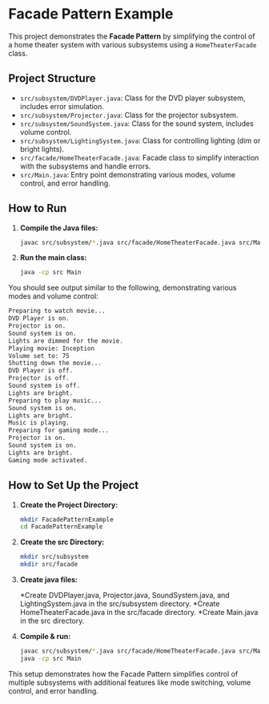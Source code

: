 # Facade Pattern Example

This project demonstrates the **Facade Pattern** by simplifying the control of a home theater system with various subsystems using a `HomeTheaterFacade` class.

## Project Structure

- `src/subsystem/DVDPlayer.java`: Class for the DVD player subsystem, includes error simulation.
- `src/subsystem/Projector.java`: Class for the projector subsystem.
- `src/subsystem/SoundSystem.java`: Class for the sound system, includes volume control.
- `src/subsystem/LightingSystem.java`: Class for controlling lighting (dim or bright lights).
- `src/facade/HomeTheaterFacade.java`: Facade class to simplify interaction with the subsystems and handle errors.
- `src/Main.java`: Entry point demonstrating various modes, volume control, and error handling.

## How to Run

1. **Compile the Java files:**

   ```bash
   javac src/subsystem/*.java src/facade/HomeTheaterFacade.java src/Main.java
   ```

2. **Run the main class:**
   ```bash
   java -cp src Main
   ```

You should see output similar to the following, demonstrating various modes and volume control:

```bash
Preparing to watch movie...
DVD Player is on.
Projector is on.
Sound system is on.
Lights are dimmed for the movie.
Playing movie: Inception
Volume set to: 75
Shutting down the movie...
DVD Player is off.
Projector is off.
Sound system is off.
Lights are bright.
Preparing to play music...
Sound system is on.
Lights are bright.
Music is playing.
Preparing for gaming mode...
Projector is on.
Sound system is on.
Lights are bright.
Gaming mode activated.
```

## How to Set Up the Project

1. **Create the Project Directory:**

   ```bash
   mkdir FacadePatternExample
   cd FacadePatternExample

   ```

2. **Create the src Directory:**

   ```bash
   mkdir src/subsystem
   mkdir src/facade

   ```

3. **Create java files:**

   *Create DVDPlayer.java, Projector.java, SoundSystem.java, and LightingSystem.java in the src/subsystem directory.
   *Create HomeTheaterFacade.java in the src/facade directory.
   \*Create Main.java in the src directory.

4. **Compile & run:**

   ```bash
   javac src/subsystem/*.java src/facade/HomeTheaterFacade.java src/Main.java
   java -cp src Main
   ```

This setup demonstrates how the Facade Pattern simplifies control of multiple subsystems with additional features like mode switching, volume control, and error handling.
